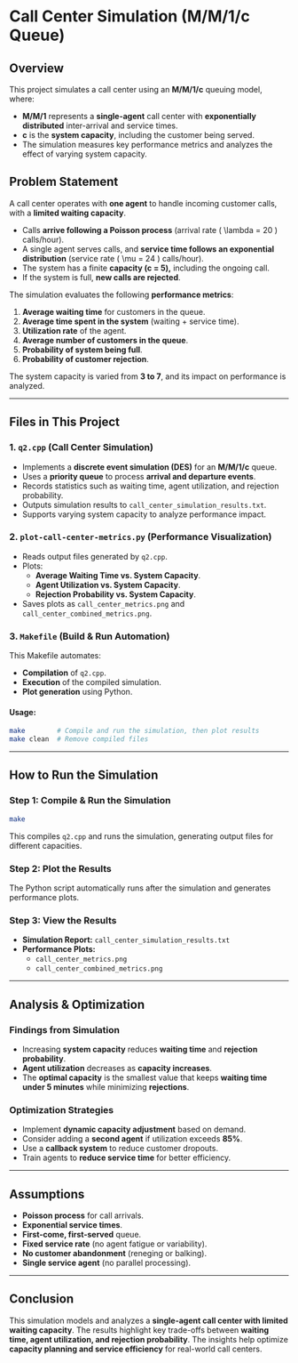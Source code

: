 # Call Center Simulation (M/M/1/c Queue)

## Overview
This project simulates a call center using an **M/M/1/c** queuing model, where:
- **M/M/1** represents a **single-agent** call center with **exponentially distributed** inter-arrival and service times.
- **c** is the **system capacity**, including the customer being served.
- The simulation measures key performance metrics and analyzes the effect of varying system capacity.

## Problem Statement
A call center operates with **one agent** to handle incoming customer calls, with a **limited waiting capacity**.
- Calls **arrive following a Poisson process** (arrival rate \( \lambda = 20 \) calls/hour).
- A single agent serves calls, and **service time follows an exponential distribution** (service rate \( \mu = 24 \) calls/hour).
- The system has a finite **capacity (c = 5),** including the ongoing call.
- If the system is full, **new calls are rejected**.

The simulation evaluates the following **performance metrics**:
1. **Average waiting time** for customers in the queue.
2. **Average time spent in the system** (waiting + service time).
3. **Utilization rate** of the agent.
4. **Average number of customers in the queue**.
5. **Probability of system being full**.
6. **Probability of customer rejection**.

The system capacity is varied from **3 to 7**, and its impact on performance is analyzed.

---

## Files in This Project

### 1. `q2.cpp` (Call Center Simulation)
- Implements a **discrete event simulation (DES)** for an **M/M/1/c** queue.
- Uses a **priority queue** to process **arrival and departure events**.
- Records statistics such as waiting time, agent utilization, and rejection probability.
- Outputs simulation results to `call_center_simulation_results.txt`.
- Supports varying system capacity to analyze performance impact.

### 2. `plot-call-center-metrics.py` (Performance Visualization)
- Reads output files generated by `q2.cpp`.
- Plots:
  - **Average Waiting Time vs. System Capacity**.
  - **Agent Utilization vs. System Capacity**.
  - **Rejection Probability vs. System Capacity**.
- Saves plots as `call_center_metrics.png` and `call_center_combined_metrics.png`.

### 3. `Makefile` (Build & Run Automation)
This Makefile automates:
- **Compilation** of `q2.cpp`.
- **Execution** of the compiled simulation.
- **Plot generation** using Python.

#### Usage:
```bash
make        # Compile and run the simulation, then plot results
make clean  # Remove compiled files
```

---

## How to Run the Simulation

### **Step 1: Compile & Run the Simulation**
```bash
make
```
This compiles `q2.cpp` and runs the simulation, generating output files for different capacities.

### **Step 2: Plot the Results**
The Python script automatically runs after the simulation and generates performance plots.

### **Step 3: View the Results**
- **Simulation Report:** `call_center_simulation_results.txt`
- **Performance Plots:**
  - `call_center_metrics.png`
  - `call_center_combined_metrics.png`

---

## Analysis & Optimization
### **Findings from Simulation**
- Increasing **system capacity** reduces **waiting time** and **rejection probability**.
- **Agent utilization** decreases as **capacity increases**.
- The **optimal capacity** is the smallest value that keeps **waiting time under 5 minutes** while minimizing **rejections**.

### **Optimization Strategies**
- Implement **dynamic capacity adjustment** based on demand.
- Consider adding a **second agent** if utilization exceeds **85%**.
- Use a **callback system** to reduce customer dropouts.
- Train agents to **reduce service time** for better efficiency.

---

## Assumptions
- **Poisson process** for call arrivals.
- **Exponential service times**.
- **First-come, first-served** queue.
- **Fixed service rate** (no agent fatigue or variability).
- **No customer abandonment** (reneging or balking).
- **Single service agent** (no parallel processing).

---

## Conclusion
This simulation models and analyzes a **single-agent call center with limited waiting capacity**. The results highlight key trade-offs between **waiting time, agent utilization, and rejection probability**. The insights help optimize **capacity planning and service efficiency** for real-world call centers.

